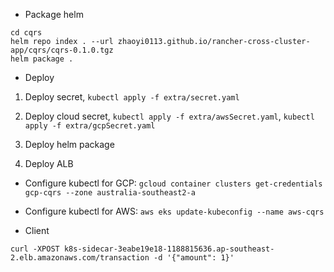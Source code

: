 
- Package helm

```
cd cqrs
helm repo index . --url zhaoyi0113.github.io/rancher-cross-cluster-app/cqrs/cqrs-0.1.0.tgz
helm package .
```

- Deploy

1. Deploy secret, `kubectl apply -f extra/secret.yaml`

2. Deploy cloud secret, `kubectl apply -f extra/awsSecret.yaml`, `kubectl apply -f extra/gcpSecret.yaml`

3. Deploy helm package

4. Deploy ALB

- Configure kubectl for GCP: `gcloud container clusters get-credentials gcp-cqrs --zone australia-southeast2-a`

- Configure kubectl for AWS: `aws eks update-kubeconfig --name aws-cqrs`

- Client

```
curl -XPOST k8s-sidecar-3eabe19e18-1188815636.ap-southeast-2.elb.amazonaws.com/transaction -d '{"amount": 1}'
```
